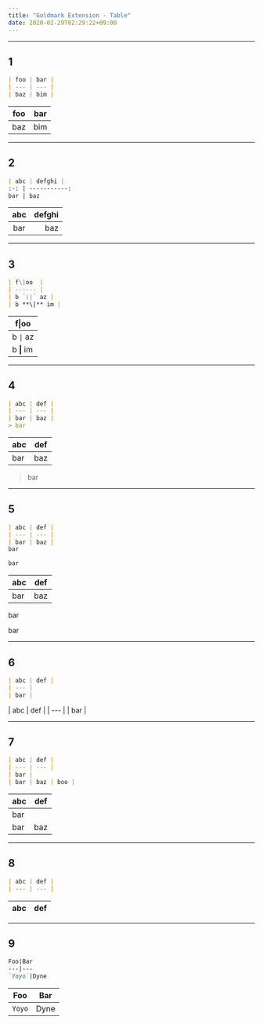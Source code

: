 ```yaml
---
title: "Goldmark Extension - Table"
date: 2020-02-29T02:29:22+09:00
---
```


---

## 1

```markdown
| foo | bar |
| --- | --- |
| baz | bim |
```

| foo | bar |
| --- | --- |
| baz | bim |

<!--more-->

---

## 2

```markdown
| abc | defghi |
:-: | -----------:
bar | baz
```

| abc | defghi |
:-: | -----------:
bar | baz

---

## 3

```markdown
| f\|oo  |
| ------ |
| b `\|` az |
| b **\|** im |
```

| f\|oo  |
| ------ |
| b `\|` az |
| b **\|** im |

---

## 4

```markdown
| abc | def |
| --- | --- |
| bar | baz |
> bar
```

| abc | def |
| --- | --- |
| bar | baz |
> bar

---

## 5

```markdown
| abc | def |
| --- | --- |
| bar | baz |
bar

bar
```

| abc | def |
| --- | --- |
| bar | baz |
bar

bar

---

## 6

```markdown
| abc | def |
| --- |
| bar |
```

| abc | def |
| --- |
| bar |

---

## 7

```markdown
| abc | def |
| --- | --- |
| bar |
| bar | baz | boo |
```

| abc | def |
| --- | --- |
| bar |
| bar | baz | boo |

---

## 8

```markdown
| abc | def |
| --- | --- |
```

| abc | def |
| --- | --- |

---

## 9

```markdown
Foo|Bar
---|---
`Yoyo`|Dyne
```

Foo|Bar
---|---
`Yoyo`|Dyne
